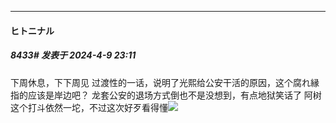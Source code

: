 ﻿
*****

####  ヒトニナル  
##### 8433#       发表于 2024-4-9 23:11

下周休息，下下周见
过渡性的一话，说明了光熙给公安干活的原因，这个腐れ縁指的应该是岸边吧？
龙套公安的退场方式倒也不是没想到，有点地狱笑话了
阿树这个打斗依然一坨，不过这次好歹看得懂<img src="https://static.saraba1st.com/image/smiley/face2017/067.png" referrerpolicy="no-referrer">

